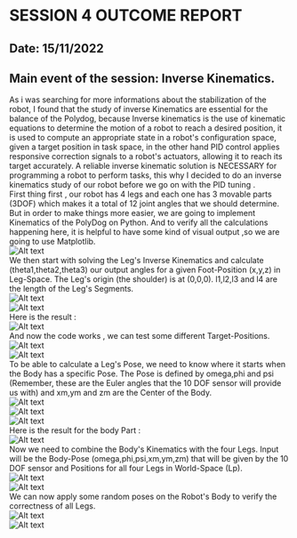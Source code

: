 # SESSION 4 OUTCOME REPORT
## Date: 15/11/2022
## Main event of the session: Inverse Kinematics.
As i was searching for more informations about the stabilization of the robot, I found that the study of inverse Kinematics are essential for the balance of the Polydog, because Inverse kinematics is the use of kinematic equations to determine the motion of a robot to reach a desired position, it is used to compute an appropriate state in a robot's configuration space, given a target position in task space, in the other hand PID control applies responsive correction signals to a robot's actuators, allowing it to reach its target accurately. A reliable inverse kinematic solution is NECESSARY for programming a robot to perform tasks, this why I decided to do an inverse kinematics study of our robot before we go on with the PID tuning .  
First thing first , our robot has 4 legs and each one has 3 movable parts (3DOF) which makes it a total of 12 joint angles that we should determine. But in order to make things more easier, we are going to implement Kinematics of the PolyDog on Python. And to verify all the calculations happening here, it is helpful to have some kind of visual output ,so we are going to use Matplotlib.   
![Alt text](Capture%20d%E2%80%99%C3%A9cran%202022-11-18%20231915.png)  
We then start with solving the Leg's Inverse Kinematics and calculate (theta1,theta2,theta3) our output angles for a given Foot-Position (x,y,z) in Leg-Space. The Leg's origin (the shoulder) is at (0,0,0). l1,l2,l3 and l4 are the length of the Leg's Segments.  
![Alt text](Capture%20d%E2%80%99%C3%A9cran%202022-11-18%20232825.png)  
![Alt text](Capture%20d%E2%80%99%C3%A9cran%202022-11-18%20232921.png)  
Here is the result :  
![Alt text](Figure%202022-11-18%20233309.png)  
And now the code works , we can test some different Target-Positions.  
![Alt text](Capture%20d%E2%80%99%C3%A9cran%202022-11-18%20234336.png)  
![Alt text](Figure%202022-11-18%20234242.png)  
To be able to calculate a Leg's Pose, we need to know where it starts when the Body has a specific Pose. The Pose is defined by omega,phi and psi (Remember, these are the Euler angles that the 10 DOF sensor will provide us with) and xm,ym and zm are the Center of the Body.  
![Alt text](Capture%20d%E2%80%99%C3%A9cran%202022-11-18%20235415.png)  
![Alt text](Capture%20d%E2%80%99%C3%A9cran%202022-11-18%20235441.png)  
![Alt text](Capture%20d%E2%80%99%C3%A9cran%202022-11-18%20235506.png)  
Here is the result for the body Part :  
![Alt text](Figure%202022-11-18%20235512.png)  
Now we need to combine the Body's Kinematics with the four Legs. Input will be the Body-Pose (omega,phi,psi,xm,ym,zm) that will be given by the 10 DOF sensor and Positions for all four Legs in World-Space (Lp).  
![Alt text](Capture%20d%E2%80%99%C3%A9cran%202022-11-19%20000535.png)  
![Alt text](Figure%202022-11-19%20000702.png)  
We can now apply some random poses on the Robot's Body to verify the correctness of all Legs.  
![Alt text](Capture%20d%E2%80%99%C3%A9cran%202022-11-19%20001154.png)  
![Alt text](Figure%202022-11-19%20001131.png)